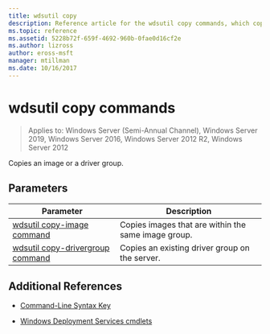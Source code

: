 ```yaml
---
title: wdsutil copy
description: Reference article for the wdsutil copy commands, which copies an image or a driver group.
ms.topic: reference
ms.assetid: 5228b72f-659f-4692-960b-0fae0d16cf2e
ms.author: lizross
author: eross-msft
manager: mtillman
ms.date: 10/16/2017
---
```


# wdsutil copy commands

> Applies to: Windows Server (Semi-Annual Channel), Windows Server 2019, Windows Server 2016, Windows Server 2012 R2, Windows Server 2012

Copies an image or a driver group.

## Parameters

| Parameter | Description |
|--|--|
| [wdsutil copy-image command](wdsutil-copy-image.md) | Copies images that are within the same image group. |
| [wdsutil copy-drivergroup command](wdsutil-copy-drivergroup.md) | Copies an existing driver group on the server. |

## Additional References

- [Command-Line Syntax Key](command-line-syntax-key.md)

- [Windows Deployment Services cmdlets](/powershell/module/wds)
